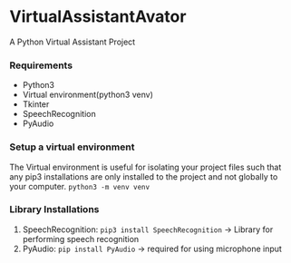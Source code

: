 # VirtualAssistantAvator
A Python Virtual Assistant Project 
### Requirements
- Python3
- Virtual environment(python3 venv)
- Tkinter
- SpeechRecognition
- PyAudio


### Setup a virtual environment
The Virtual environment is useful for isolating your project files such that any pip3 installations
are only installed to the project and not globally to your computer.
`python3 -m venv venv`


### Library Installations
1. SpeechRecognition: `pip3 install SpeechRecognition`  -> Library for performing speech recognition
2. PyAudio: `pip install PyAudio`  -> required for using microphone input

